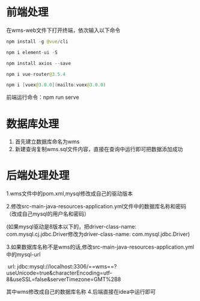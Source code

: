 # 前端处理

在wms-web文件下打开终端，依次输入以下命令

```java
npm install -g @vue/cli 

npm i element-ui -S

npm install axios --save

npm i vue-router@3.5.4

npm i [vuex@3.0.0](mailto:vuex@3.0.0)
```
前端运行命令：npm run serve

# 数据库处理

1. 首先建立数据库命名为wms
2. 新建查询复制wms.sql文件内容，直接在查询中运行即可把数据添加成功

# 后端处理处理

1.wms文件中的pom.xml,mysql修改成自己的驱动版本

2.修改src-main-java-resources-application.yml文件中的数据库名称和密码（改成自己mysql的用户名和密码）

(如果mysql驱动是8版本以下的，把driver-class-name: com.mysql.cj.jdbc.Driver修改为driver-class-name: com.mysql.jdbc.Driver)

3.如果数据库名称不是wms的话,修改src-main-java-resources-application.yml中的mysql-url

​    url: jdbc:mysql://localhost:3306/==wms==?useUnicode=true&characterEncoding=utf-8&useSSL=false&serverTimezone=GMT%2B8

其中wms修改成自己的数据库名称
4.后端直接在idea中运行即可

# 





